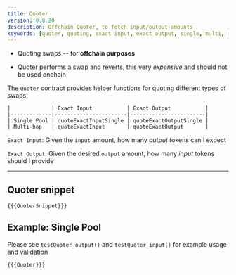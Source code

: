 ```yaml
---
title: Quoter
version: 0.8.20
description: Offchain Quoter, to fetch input/output amounts
keywords: [quoter, quoting, exact input, exact output, single, multi, multihop]
---
```


- Quoting swaps -- for **offchain purposes**

- Quoter performs a swap and reverts, this very *expensive* and should not be used onchain

The `Quoter` contract provides helper functions for quoting different types of swaps:

```
|             | Exact Input           | Exact Output           |
|-------------|-----------------------|------------------------|
| Single Pool | quoteExactInputSingle | quoteExactOutputSingle |
| Multi-hop   | quoteExactInput       | quoteExactOutput       |
```

`Exact Input`: Given the `input` amount, how many *output* tokens can I expect

`Exact Output`: Given the desired `output` amount, how many *input* tokens should I provide

---

## Quoter snippet

```solidity
{{{QuoterSnippet}}}
```

## Example: Single Pool

Please see `testQuoter_output()` and `testQuoter_input()` for example usage and validation
```solidity
{{{Quoter}}}
```
